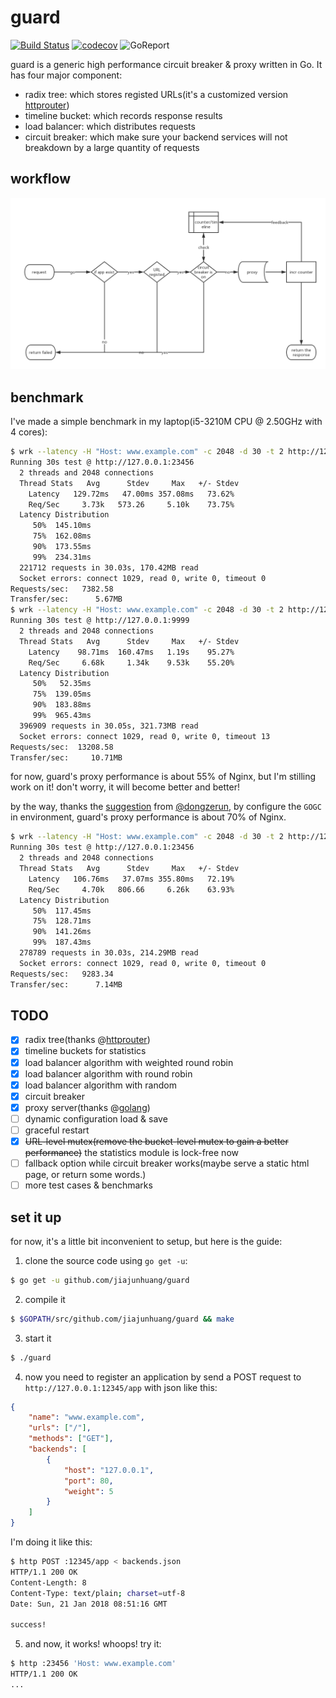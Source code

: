 # guard

[![Build Status](https://travis-ci.org/jiajunhuang/guard.svg?branch=master)](https://travis-ci.org/jiajunhuang/guard)
[![codecov](https://codecov.io/gh/jiajunhuang/guard/branch/master/graph/badge.svg)](https://codecov.io/gh/jiajunhuang/guard)
![GoReport](https://goreportcard.com/badge/github.com/jiajunhuang/guard)

guard is a generic high performance circuit breaker & proxy written in Go. It has four major component:

- radix tree: which stores registed URLs(it's a customized version [httprouter](https://github.com/julienschmidt/httprouter))
- timeline bucket: which records response results
- load balancer: which distributes requests
- circuit breaker: which make sure your backend services will not breakdown by a large quantity of requests

## workflow

![workflow diagram](./workflow.png)

## benchmark

I've made a simple benchmark in my laptop(i5-3210M CPU @ 2.50GHz with 4 cores):

```bash
$ wrk --latency -H "Host: www.example.com" -c 2048 -d 30 -t 2 http://127.0.0.1:23456
Running 30s test @ http://127.0.0.1:23456
  2 threads and 2048 connections
  Thread Stats   Avg      Stdev     Max   +/- Stdev
    Latency   129.72ms   47.00ms 357.08ms   73.62%
    Req/Sec     3.73k   573.26     5.10k    73.75%
  Latency Distribution
     50%  145.10ms
     75%  162.08ms
     90%  173.55ms
     99%  234.31ms
  221712 requests in 30.03s, 170.42MB read
  Socket errors: connect 1029, read 0, write 0, timeout 0
Requests/sec:   7382.58
Transfer/sec:      5.67MB
$ wrk --latency -H "Host: www.example.com" -c 2048 -d 30 -t 2 http://127.0.0.1:9999
Running 30s test @ http://127.0.0.1:9999
  2 threads and 2048 connections
  Thread Stats   Avg      Stdev     Max   +/- Stdev
    Latency    98.71ms  160.47ms   1.19s    95.27%
    Req/Sec     6.68k     1.34k    9.53k    55.20%
  Latency Distribution
     50%   52.35ms
     75%  139.05ms
     90%  183.88ms
     99%  965.43ms
  396909 requests in 30.05s, 321.73MB read
  Socket errors: connect 1029, read 0, write 0, timeout 13
Requests/sec:  13208.58
Transfer/sec:     10.71MB
```

for now, guard's proxy performance is about 55% of Nginx, but I'm stilling work on it! don't worry, it will
become better and better!

by the way, thanks the [suggestion](https://github.com/jiajunhuang/guard/issues/15) from [@dongzerun](https://github.com/dongzerun),
by configure the `GOGC` in environment, guard's proxy performance is about 70% of Nginx.

```bash
$ wrk --latency -H "Host: www.example.com" -c 2048 -d 30 -t 2 http://127.0.0.1:23456  # guard, by setting environment variable `GOGC=1024`
Running 30s test @ http://127.0.0.1:23456
  2 threads and 2048 connections
  Thread Stats   Avg      Stdev     Max   +/- Stdev
    Latency   106.76ms   37.07ms 355.80ms   72.19%
    Req/Sec     4.70k   806.66     6.26k    63.93%
  Latency Distribution
     50%  117.45ms
     75%  128.71ms
     90%  141.26ms
     99%  187.43ms
  278789 requests in 30.03s, 214.29MB read
  Socket errors: connect 1029, read 0, write 0, timeout 0
Requests/sec:   9283.34
Transfer/sec:      7.14MB
```

## TODO

- [x] radix tree(thanks @[httprouter](https://github.com/julienschmidt/httprouter))
- [x] timeline buckets for statistics
- [x] load balancer algorithm with weighted round robin
- [x] load balancer algorithm with round robin
- [x] load balancer algorithm with random
- [x] circuit breaker
- [x] proxy server(thanks @[golang](https://golang.org/))
- [ ] dynamic configuration load & save
- [ ] graceful restart
- [x] ~~URL-level mutex(remove the bucket-level mutex to gain a better performance)~~ the statistics module is lock-free now
- [ ] fallback option while circuit breaker works(maybe serve a static html page, or return some words.)
- [ ] more test cases & benchmarks

## set it up

for now, it's a little bit inconvenient to setup, but here is the guide:

1. clone the source code using `go get -u`:

```bash
$ go get -u github.com/jiajunhuang/guard
```

2. compile it

```bash
$ $GOPATH/src/github.com/jiajunhuang/guard && make
```

3. start it

```bash
$ ./guard
```

4. now you need to register an application by send a POST request to `http://127.0.0.1:12345/app` with json like this:

```json
{
    "name": "www.example.com",
    "urls": ["/"],
    "methods": ["GET"],
    "backends": [
        {
            "host": "127.0.0.1",
            "port": 80,
            "weight": 5
        }
    ]
}
```

I'm doing it like this:

```bash
$ http POST :12345/app < backends.json 
HTTP/1.1 200 OK
Content-Length: 8
Content-Type: text/plain; charset=utf-8
Date: Sun, 21 Jan 2018 08:51:16 GMT

success!
```

5. and now, it works! whoops! try it:

```bash
$ http :23456 'Host: www.example.com'
HTTP/1.1 200 OK
...
```
